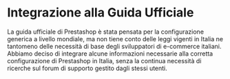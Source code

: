 # Integrazione alla Guida Ufficiale

La guida ufficiale di Prestashop è stata pensata per la configurazione generica a livello mondiale, ma non tiene conto delle leggi vigenti in Italia ne tantomeno delle necessità di base degli sviluppatori di e-commerce italiani.\
Abbiamo deciso di integrare alcune informazioni necessarie alla corretta configurazione di Prestashop in Italia, senza la continua necessità di ricerche sul forum di supporto gestito dagli stessi utenti.&#x20;
